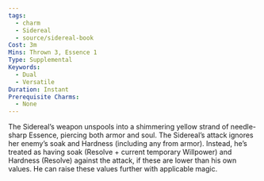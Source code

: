 ```yaml
---
tags:
  - charm
  - Sidereal
  - source/sidereal-book
Cost: 3m
Mins: Thrown 3, Essence 1
Type: Supplemental
Keywords:
  - Dual
  - Versatile
Duration: Instant
Prerequisite Charms:
  - None
---
```

The Sidereal’s weapon unspools into a shimmering yellow strand of needle-sharp Essence, piercing both armor and soul. The Sidereal’s attack ignores her enemy’s soak and Hardness (including any from armor). Instead, he’s treated as having soak (Resolve + current temporary Willpower) and Hardness (Resolve) against the attack, if these are lower than his own values. He can raise these values further with applicable magic.